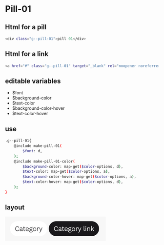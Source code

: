# Pill-01

## Html for a pill

```sh
<div class="g--pill-01">pill 01</div>
```

## Html for a link

```sh
<a href="#" class="g--pill-01" target="_blank" rel="noopener noreferrer">pill 01</a>
```

## editable variables

- $font
- $background-color
- $text-color
- $background-color-hover
- $text-color-hover

## use

```sh
.g--pill-01{
    @include make-pill-01(
        $font: d,
    );
    @include make-pill-01-color(
        $background-color: map-get($color-options, d),
        $text-color: map-get($color-options, a),
        $background-color-hover: map-get($color-options, a),
        $text-color-hover: map-get($color-options, d),
    );
}
```

## layout

![alt text][pill-01]

[pill-01]: /src/img/global-components/pill/pill-01.png
